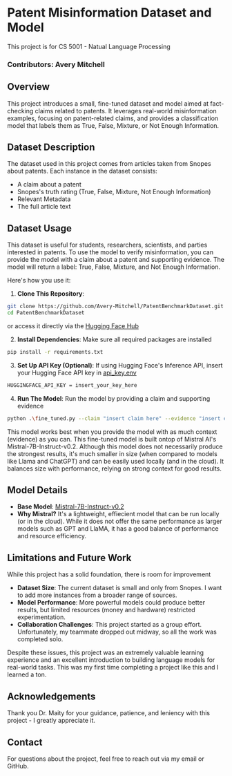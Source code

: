 # Patent Misinformation Dataset and Model

This project is for CS 5001 - Natual Language Processing

### Contributors: Avery Mitchell

## Overview

This project introduces a small, fine-tuned dataset and model aimed at fact-checking claims related to patents. It leverages real-world misinformation examples, focusing on patent-related claims, and provides a classification model that labels them as True, False, Mixture, or Not Enough Information.

## Dataset Description

The dataset used in this project comes from articles taken from Snopes about patents. Each instance in the dataset consists:
 - A claim about a patent
 - Snopes's truth rating (True, False, Mixture, Not Enough Information)
 - Relevant Metadata
 - The full article text

## Dataset Usage

This dataset is useful for students, researchers, scientists, and parties interested in patents. To use the model to verify misinformation, you can provide the model with a claim about a patent and supporting evidence. The model will return a label: True, False, Mixture, and Not Enough Information.

Here's how you use it:

1. **Clone This Repository**: 

```sh
git clone https://github.com/Avery-Mitchell/PatentBenchmarkDataset.git
cd PatentBenchmarkDataset
```

or access it directly via the [Hugging Face Hub](https://huggingface.co/Avery90/Patent-Misinformation) 

2. **Install Dependencies**: Make sure all required packages are installed

```sh
pip install -r requirements.txt
```

3. **Set Up API Key (Optional)**: If using Hugging Face's Inference API, insert your Hugging Face API key in [api_key.env](https://github.com/Avery-Mitchell/PatentBenchmarkDataset/blob/main/api_key.env)

```sh
HUGGINGFACE_API_KEY = insert_your_key_here
```

4. **Run The Model**: Run the model by providing a claim and supporting evidence

```sh
python .\fine_tuned.py --claim "insert claim here" --evidence "insert evidence for claim here"
```

This model works best when you provide the model with as much context (evidence) as you can. This fine-tuned model is built ontop of Mistral AI's Mistral-7B-Instruct-v0.2. Although this model does not necessarily produce the strongest results, it's much smaller in size (when compared to models like Llama and ChatGPT) and can be easily used locally (and in the cloud). It balances size with performance, relying on strong context for good results. 

## Model Details

 - **Base Model**: [Mistral-7B-Instruct-v0.2](https://huggingface.co/mistralai/Mistral-7B-Instruct-v0.2)
 - **Why Mistral?**
 It's a lightweight, effiecient model that can be run locally (or in the cloud). While it does not offer the same performance as larger models such as GPT and LlaMA, it has a good balance of performance and resource efficiency.

## Limitations and Future Work

While this project has a solid foundation, there is room for improvement
 - **Dataset Size**: The current dataset is small and only from Snopes. I want to add more instances from a broader range of sources.
 - **Model Performance**: More powerful models could produce better results, but limited resources (money and hardware) restricted experimentation.
 - **Collaboration Challenges**: This project started as a group effort. Unfortunately, my teammate dropped out midway, so all the work was completed solo.

Despite these issues, this project was an extremely valuable learning experience and an excellent introduction to building language models for real-world tasks. This was my first time completing a project like this and I learned a ton. 

## Acknowledgements 

Thank you Dr. Maity for your guidance, patience, and leniency with this project - I greatly appreciate it. 

## Contact

For questions about the project, feel free to reach out via my email or GitHub.


